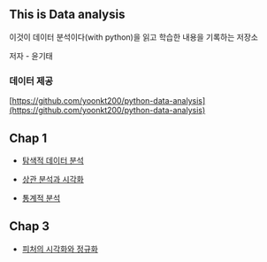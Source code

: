 ## This is Data analysis

이것이 데이터 분석이다(with python)을 읽고 학습한 내용을 기록하는 저장소

저자 - 윤기태



### 데이터 제공

[https://github.com/yoonkt200/python-data-analysis](https://github.com/yoonkt200/python-data-analysis)

## Chap 1

- [탐색적 데이터 분석](https://github.com/hs-krispy/This-is-Data-analysis/blob/master/Chap%201/1%20-%201.md)

- [상관 분석과 시각화](https://github.com/hs-krispy/This-is-Data-analysis/blob/master/Chap%201/1%20-%202.md)

- [통계적 분석](https://github.com/hs-krispy/This-is-Data-analysis/blob/master/Chap%201/1%20-%203.md)

## Chap 3

- [피처의 시각화와 정규화](https://github.com/hs-krispy/This-is-Data-analysis/blob/master/Chap%203/%ED%9A%8C%EA%B7%80%EB%B6%84%EC%84%9D.md)